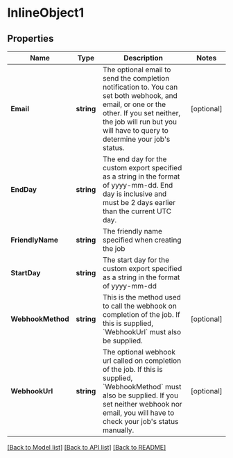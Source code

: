 # InlineObject1

## Properties

Name | Type | Description | Notes
------------ | ------------- | ------------- | -------------
**Email** | **string** | The optional email to send the completion notification to. You can set both webhook, and email, or one or the other. If you set neither, the job will run but you will have to query to determine your job&#39;s status. | [optional] 
**EndDay** | **string** | The end day for the custom export specified as a string in the format of yyyy-mm-dd. End day is inclusive and must be 2 days earlier than the current UTC day. | 
**FriendlyName** | **string** | The friendly name specified when creating the job | 
**StartDay** | **string** | The start day for the custom export specified as a string in the format of yyyy-mm-dd | 
**WebhookMethod** | **string** | This is the method used to call the webhook on completion of the job. If this is supplied, &#x60;WebhookUrl&#x60; must also be supplied. | [optional] 
**WebhookUrl** | **string** | The optional webhook url called on completion of the job. If this is supplied, &#x60;WebhookMethod&#x60; must also be supplied. If you set neither webhook nor email, you will have to check your job&#39;s status manually. | [optional] 

[[Back to Model list]](../README.md#documentation-for-models) [[Back to API list]](../README.md#documentation-for-api-endpoints) [[Back to README]](../README.md)


